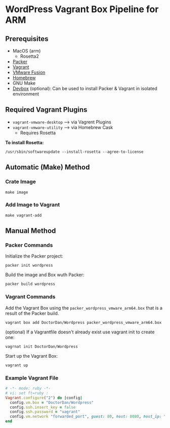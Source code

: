 # WordPress Vagrant Box Pipeline for ARM

## Prerequisites

- MacOS (arm)
  - Rosetta2
- [Packer](https://www.packer.io/downloads)
- [Vagrant](https://www.vagrantup.com/downloads)
- [VMware Fusion](https://www.vmware.com/products/fusion/fusion-evaluation.html)
- [Homebrew](https://brew.sh/)
- GNU Make
- [Devbox](https://www.jetpack.io/devbox) (optional): Can be used to install Packer & Vagrant in isolated environment

## Required Vagrant Plugins

- `vagrant-vmware-desktop` --> via Vagrent Plugins
- `vagrant-vmware-utility` --> via Homebrew Cask
  - Requires Rosetta

**To install Rosetta:**

```shell
/usr/sbin/softwareupdate --install-rosetta --agree-to-license
```

## Automatic (Make) Method

### Crate Image

```shell
make image
```

### Add Image to Vagrant

```shell
make vagrant-add 
```

## Manual Method

### Packer Commands

Initialize the Packer project:

```shell
packer init wordpress
```

Build the image and Box wuth Packer:

```shell
packer build wordpress
```

### Vagrant Commands

Add the Vagrant Box using the `packer_wordpress_vmware_arm64.box` that is a result of the Packer build.

```shell
vagrant box add DoctorDan/Wordpress packer_wordpress_vmware_arm64.box
```

(optional) If a Vagrantfile doesn't already exist use vagrant init to create one:

```shell
vagrnat init DoctorDan/Wordpress
```

Start up the Vagrant Box:

```shell
vagrant up
```



### Example Vagrant File

```ruby
# -*- mode: ruby -*-
# vi: set ft=ruby :
Vagrant.configure("2") do |config|
  config.vm.box = "DoctorDan/Wordpress"
  config.ssh.insert_key = false
  config.ssh.password = "vagrant"
  config.vm.network "forwarded_port", guest: 80, host: 8080, host_ip: "127.0.0.1"
end
```
